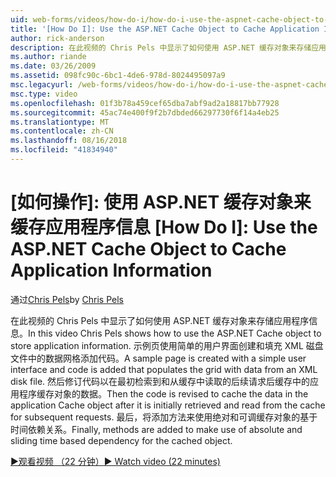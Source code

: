 ```yaml
---
uid: web-forms/videos/how-do-i/how-do-i-use-the-aspnet-cache-object-to-cache-application-information
title: '[How Do I]: Use the ASP.NET Cache Object to Cache Application Information | Microsoft Docs'
author: rick-anderson
description: 在此视频的 Chris Pels 中显示了如何使用 ASP.NET 缓存对象来存储应用程序信息。 使用简单的用户界面创建一个示例页面...
ms.author: riande
ms.date: 03/26/2009
ms.assetid: 098fc90c-6bc1-4de6-978d-8024495097a9
msc.legacyurl: /web-forms/videos/how-do-i/how-do-i-use-the-aspnet-cache-object-to-cache-application-information
msc.type: video
ms.openlocfilehash: 01f3b78a459cef65dba7abf9ad2a18817bb77928
ms.sourcegitcommit: 45ac74e400f9f2b7dbded66297730f6f14a4eb25
ms.translationtype: MT
ms.contentlocale: zh-CN
ms.lasthandoff: 08/16/2018
ms.locfileid: "41834940"
---
```

<a name="how-do-i-use-the-aspnet-cache-object-to-cache-application-information"></a>[如何操作]: 使用 ASP.NET 缓存对象来缓存应用程序信息
[How Do I]: Use the ASP.NET Cache Object to Cache Application Information
====================
<span data-ttu-id="c63b9-104">通过[Chris Pels](https://twitter.com/chrispels)</span><span class="sxs-lookup"><span data-stu-id="c63b9-104">by [Chris Pels](https://twitter.com/chrispels)</span></span>

<span data-ttu-id="c63b9-105">在此视频的 Chris Pels 中显示了如何使用 ASP.NET 缓存对象来存储应用程序信息。</span><span class="sxs-lookup"><span data-stu-id="c63b9-105">In this video Chris Pels shows how to use the ASP.NET Cache object to store application information.</span></span> <span data-ttu-id="c63b9-106">示例页使用简单的用户界面创建和填充 XML 磁盘文件中的数据网格添加代码。</span><span class="sxs-lookup"><span data-stu-id="c63b9-106">A sample page is created with a simple user interface and code is added that populates the grid with data from an XML disk file.</span></span> <span data-ttu-id="c63b9-107">然后修订代码以在最初检索到和从缓存中读取的后续请求后缓存中的应用程序缓存对象的数据。</span><span class="sxs-lookup"><span data-stu-id="c63b9-107">Then the code is revised to cache the data in the application Cache object after it is initially retrieved and read from the cache for subsequent requests.</span></span> <span data-ttu-id="c63b9-108">最后，将添加方法来使用绝对和可调缓存对象的基于时间依赖关系。</span><span class="sxs-lookup"><span data-stu-id="c63b9-108">Finally, methods are added to make use of absolute and sliding time based dependency for the cached object.</span></span>

[<span data-ttu-id="c63b9-109">&#9654;观看视频 （22 分钟）</span><span class="sxs-lookup"><span data-stu-id="c63b9-109">&#9654; Watch video (22 minutes)</span></span>](https://channel9.msdn.com/Blogs/ASP-NET-Site-Videos/how-do-i-use-the-aspnet-cache-object-to-cache-application-information)
